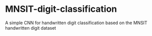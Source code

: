 # MNSIT-digit-classification
A simple CNN for handwritten digit classification based on the MNSIT handwritten digit dataset
